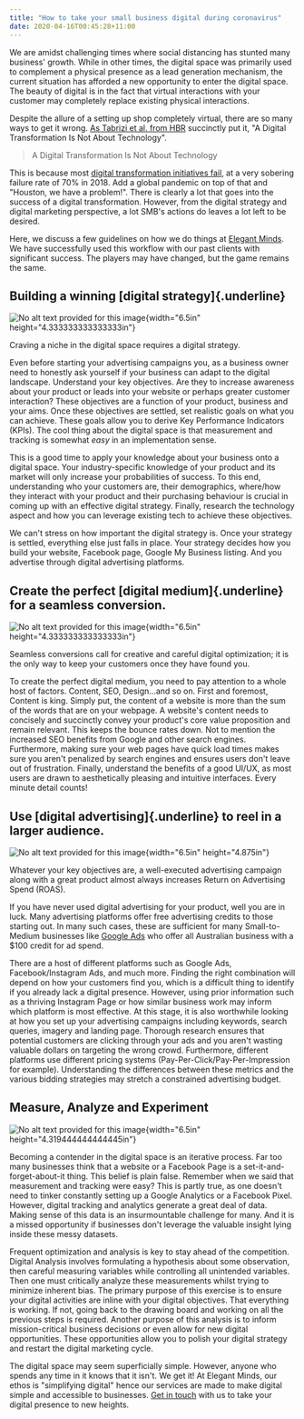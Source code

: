 ```yaml
---
title: "How to take your small business digital during coronavirus"
date: 2020-04-16T00:45:28+11:00
---
```


We are amidst challenging times where social distancing has stunted many
business' growth. While in other times, the digital space was primarily
used to complement a physical presence as a lead generation mechanism,
the current situation has afforded a new opportunity to enter the
digital space. The beauty of digital is in the fact that virtual
interactions with your customer may completely replace existing physical
interactions.

Despite the allure of a setting up shop completely virtual, there are so
many ways to get it wrong. [As Tabrizi et al. from
HBR](https://hbr.org/2019/03/digital-transformation-is-not-about-technology)
succinctly put it, \"A Digital Transformation Is Not About Technology\".

> A Digital Transformation Is Not About Technology

This is because most [digital transformation initiatives
fail](https://www.forbes.com/sites/forbestechcouncil/2018/03/13/why-digital-transformations-fail-closing-the-900-billion-hole-in-enterprise-strategy/#2d90104d7b8b),
at a very sobering failure rate of 70% in 2018. Add a global pandemic on
top of that and \"Houston, we have a problem!\". There is clearly a lot
that goes into the success of a digital transformation. However, from
the digital strategy and digital marketing perspective, a lot SMB\'s
actions do leaves a lot left to be desired.

Here, we discuss a few guidelines on how we do things at [Elegant
Minds](http://em.net.au/). We have successfully used this workflow with
our past clients with significant success. The players may have changed,
but the game remains the same.

## Building a winning [digital strategy]{.underline} 

![No alt text provided for this image](/image1.jpg){width="6.5in"
height="4.333333333333333in"}

Craving a niche in the digital space requires a digital strategy.

Even before starting your advertising campaigns you, as a business owner
need to honestly ask yourself if your business can adapt to the digital
landscape. Understand your key objectives. Are they to increase
awareness about your product or leads into your website or perhaps
greater customer interaction? These objectives are a function of your
product, business and your aims. Once these objectives are settled, set
realistic goals on what you can achieve. These goals allow you to derive
Key Performance Indicators (KPIs). The cool thing about the digital
space is that measurement and tracking is somewhat *easy* in an
implementation sense.

This is a good time to apply your knowledge about your business onto a
digital space. Your industry-specific knowledge of your product and its
market will only increase your probabilities of success. To this end,
understanding who your customers are, their demographics, where/how they
interact with your product and their purchasing behaviour is crucial in
coming up with an effective digital strategy. Finally, research the
technology aspect and how you can leverage existing tech to achieve
these objectives.

We can't stress on how important the digital strategy is. Once your
strategy is settled, everything else just falls in place. Your strategy
decides how you build your website, Facebook page, Google My Business
listing. And you advertise through digital advertising platforms.

## Create the perfect [digital medium]{.underline} for a seamless conversion.

![No alt text provided for this image](image4.jpg){width="6.5in"
height="4.333333333333333in"}

Seamless conversions call for creative and careful digital optimization;
it is the only way to keep your customers once they have found you.

To create the perfect digital medium, you need to pay attention to a
whole host of factors. Content, SEO, Design\...and so on. First and
foremost, Content is king. Simply put, the content of a website is more
than the sum of the words that are on your webpage. A website's content
needs to concisely and succinctly convey your product's core value
proposition and remain relevant. This keeps the bounce rates down. Not
to mention the increased SEO benefits from Google and other search
engines. Furthermore, making sure your web pages have quick load times
makes sure you aren't penalized by search engines and ensures users
don\'t leave out of frustration. Finally, understand the benefits of a
good UI/UX, as most users are drawn to aesthetically pleasing and
intuitive interfaces. Every minute detail counts!

## Use [digital advertising]{.underline} to reel in a larger audience. 

![No alt text provided for this image](image2.jpg){width="6.5in"
height="4.875in"}

Whatever your key objectives are, a well-executed advertising campaign
along with a great product almost always increases Return on Advertising
Spend (ROAS).

If you have never used digital advertising for your product, well you
are in luck. Many advertising platforms offer free advertising credits
to those starting out. In many such cases, these are sufficient for many
Small-to-Medium businesses like [Google
Ads](https://ads.google.com/intl/en_au/lp/coupons/) who offer all
Australian business with a \$100 credit for ad spend.

There are a host of different platforms such as Google Ads,
Facebook/Instagram Ads, and much more. Finding the right combination
will depend on how your customers find you, which is a difficult thing
to identify if you already lack a digital presence. However, using prior
information such as a thriving Instagram Page or how similar business
work may inform which platform is most effective. At this stage, it is
also worthwhile looking at how you set up your advertising campaigns
including keywords, search queries, imagery and landing page. Thorough
research ensures that potential customers are clicking through your ads
and you aren\'t wasting valuable dollars on targeting the wrong crowd.
Furthermore, different platforms use different pricing systems
(Pay-Per-Click/Pay-Per-Impression for example). Understanding the
differences between these metrics and the various bidding strategies may
stretch a constrained advertising budget.

## Measure, Analyze and Experiment

![No alt text provided for this image](./image3.jpg){width="6.5in"
height="4.319444444444445in"}

Becoming a contender in the digital space is an iterative process. Far
too many businesses think that a website or a Facebook Page is a
set-it-and-forget-about-it thing. This belief is plain false. Remember
when we said that measurement and tracking were easy? This is partly
true, as one doesn't need to tinker constantly setting up a Google
Analytics or a Facebook Pixel. However, digital tracking and analytics
generate a great deal of data. Making sense of this data is an
insurmountable challenge for many. And it is a missed opportunity if
businesses don't leverage the valuable insight lying inside these messy
datasets.

Frequent optimization and analysis is key to stay ahead of the
competition. Digital Analysis involves formulating a hypothesis about
some observation, then careful measuring variables while controlling all
unintended variables. Then one must critically analyze these
measurements whilst trying to minimize inherent bias. The primary
purpose of this exercise is to ensure your digital activities are inline
with your digital objectives. That everything is working. If not, going
back to the drawing board and working on all the previous steps is
required. Another purpose of this analysis is to inform mission-critical
business decisions or even allow for new digital opportunities. These
opportunities allow you to polish your digital strategy and restart the
digital marketing cycle.

The digital space may seem superficially simple. However, anyone who
spends any time in it knows that it isn't. We get it! At Elegant Minds,
our ethos is "simplifying digital" hence our services are made to make
digital simple and accessible to businesses. [Get in
touch](http://em.net.au/) with us to take your digital presence to new
heights.
